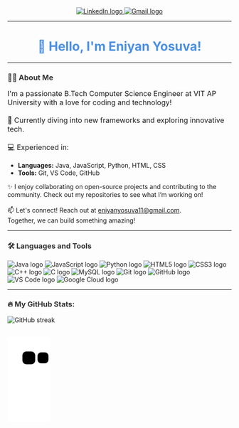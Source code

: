 <div align="center">
  <a href="https://www.linkedin.com/in/eniyanyosuva" target="_blank">
    <img src="https://img.shields.io/static/v1?message=LinkedIn&logo=linkedin&label=&color=0077B5&logoColor=white&style=for-the-badge" height="25" alt="LinkedIn logo" />
  </a>
  <a href="mailto:eniyanyosuva11@gmail.com" target="_blank">
    <img src="https://img.shields.io/static/v1?message=Gmail&logo=gmail&label=&color=D14836&logoColor=white&style=for-the-badge" height="25" alt="Gmail logo" />
  </a>
</div>

---

<h1 align="center" style="color: #4A90E2;">👋 Hello, I'm Eniyan Yosuva!</h1>

---

<h3 align="left" style="color: #333;">👩‍💻 About Me</h3>

<p align="left" style="font-size: 16px;">
  I'm a passionate B.Tech Computer Science Engineer at VIT AP University with a love for coding and technology!<br><br>
  🌱 Currently diving into new frameworks and exploring innovative tech.<br><br>
  💻 Experienced in:
  <ul>
    <li><strong>Languages:</strong> Java, JavaScript, Python, HTML, CSS</li>
    <li><strong>Tools:</strong> Git, VS Code, GitHub</li>
  </ul>
  ✨ I enjoy collaborating on open-source projects and contributing to the community. Check out my repositories to see what I’m working on!<br><br>
  📫 Let's connect! Reach out at <a href="mailto:eniyanyosuva11@gmail.com">eniyanyosuva11@gmail.com</a>.<br>
  Together, we can build something amazing!
</p>

---

<h3 align="left" style="color: #333;">🛠 Languages and Tools</h3>

<div align="left">
  <img src="https://cdn.jsdelivr.net/gh/devicons/devicon/icons/java/java-original.svg" height="40" alt="Java logo" />
  <img src="https://cdn.jsdelivr.net/gh/devicons/devicon/icons/javascript/javascript-original.svg" height="40" alt="JavaScript logo" />
  <img src="https://cdn.jsdelivr.net/gh/devicons/devicon/icons/python/python-original.svg" height="40" alt="Python logo" />
  <img src="https://cdn.jsdelivr.net/gh/devicons/devicon/icons/html5/html5-original.svg" height="40" alt="HTML5 logo" />
  <img src="https://cdn.jsdelivr.net/gh/devicons/devicon/icons/css3/css3-original.svg" height="40" alt="CSS3 logo" />
  <img src="https://cdn.jsdelivr.net/gh/devicons/devicon/icons/cplusplus/cplusplus-original.svg" height="40" alt="C++ logo" />
  <img src="https://cdn.jsdelivr.net/gh/devicons/devicon/icons/c/c-original.svg" height="40" alt="C logo" />
  <img src="https://cdn.jsdelivr.net/gh/devicons/devicon/icons/mysql/mysql-original.svg" height="40" alt="MySQL logo" />
  <img src="https://cdn.jsdelivr.net/gh/devicons/devicon/icons/git/git-original.svg" height="40" alt="Git logo" />
  <img src="https://cdn.jsdelivr.net/gh/devicons/devicon/icons/github/github-original.svg" height="40" alt="GitHub logo" />
  <img src="https://cdn.jsdelivr.net/gh/devicons/devicon/icons/vscode/vscode-original.svg" height="40" alt="VS Code logo" />
  <img src="https://cdn.jsdelivr.net/gh/devicons/devicon/icons/googlecloud/googlecloud-original.svg" height="40" alt="Google Cloud logo" />
</div>

---

<h3 align="left" style="color: #333;">🔥 My GitHub Stats:</h3>
<p align="left">
  <img src="https://github-readme-streak-stats.herokuapp.com/?user=eniyanyosuva&theme=dark&background=000000" alt="GitHub streak" />
</p>

![snake gif](https://github.com/eniyanyosuva/eniyanyosuva/blob/output/github-contribution-grid-snake.svg)
---
